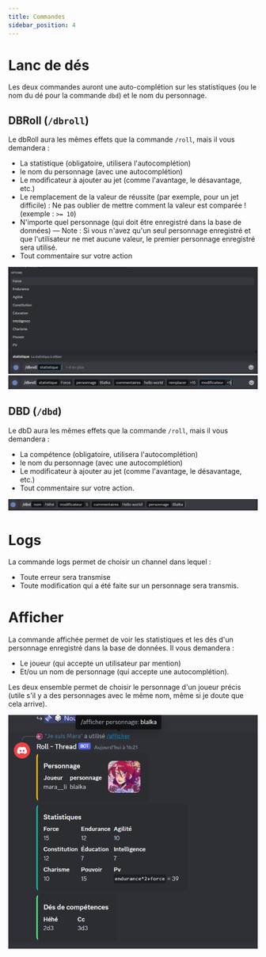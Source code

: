 ```yaml
---
title: Commandes
sidebar_position: 4
---
```

# Lanc de dés

Les deux commandes auront une auto-complétion sur les statistiques (ou le nom du dé pour la commande `dbd`) et le nom du personnage.

## DBRoll (`/dbroll`)

Le dbRoll aura les mêmes effets que la commande `/roll`, mais il vous demandera :
- La statistique (obligatoire, utilisera l'autocomplétion)
- le nom du personnage (avec une autocomplétion)
- Le modificateur à ajouter au jet (comme l'avantage, le désavantage, etc.)
- Le remplacement de la valeur de réussite (par exemple, pour un jet difficile) : Ne pas oublier de mettre comment la valeur est comparée ! (exemple : `>= 10`)
- N'importe quel personnage (qui doit être enregistré dans la base de données) — Note : Si vous n'avez qu'un seul personnage enregistré et que l'utilisateur ne met aucune valeur, le premier personnage enregistré sera utilisé.
- Tout commentaire sur votre action

![dbroll_1](../assets/rolls/db/dbroll_autocomplete.png)
![example](../assets/rolls/db/example.png)


## DBD (`/dbd`)

Le dbD aura les mêmes effets que la commande `/roll`, mais il vous demandera :
- La compétence (obligatoire, utilisera l'autocomplétion)
- le nom du personnage (avec une autocomplétion)
- Le modificateur à ajouter au jet (comme l'avantage, le désavantage, etc.)
- Tout commentaire sur votre action.

![dbd](../assets/rolls/db/dbd_example.png)

# Logs

La commande logs permet de choisir un channel dans lequel :
- Toute erreur sera transmise
- Toute modification qui a été faite sur un personnage sera transmis.

# Afficher

La commande affichée permet de voir les statistiques et les dés d'un personnage enregistré dans la base de données. Il vous demandera :
- Le joueur (qui accepte un utilisateur par mention)
- Et/ou un nom de personnage (qui accepte une autocomplétion).

Les deux ensemble permet de choisir le personnage d'un joueur précis (utile s'il y a des personnages avec le même nom, même si je doute que cela arrive).

![afficher](../assets/rolls/db/display_ex.png)